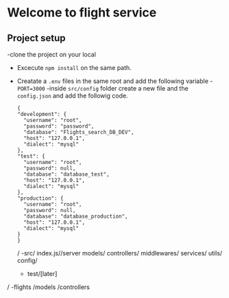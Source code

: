 # Welcome to flight service

## Project setup

-clone the project on your local

- Excecute `npm install` on the same path.
- Creatate a `.env` files in the same root and add the following variable -`PORT=3000`
  -inside `src/config` folder create a new file and the `config.json` and add the followig code.

  ```
  {
  "development": {
    "username": "root",
    "password": "password",
    "database": "Flights_search_DB_DEV",
    "host": "127.0.0.1",
    "dialect": "mysql"
  },
  "test": {
    "username": "root",
    "password": null,
    "database": "database_test",
    "host": "127.0.0.1",
    "dialect": "mysql"
  },
  "production": {
    "username": "root",
    "password": null,
    "database": "database_production",
    "host": "127.0.0.1",
    "dialect": "mysql"
  }
  }

  ```

  /
  -src/
  index.js//server
  models/
  controllers/
  middlewares/
  services/
  utils/
  config/

  - test/[later]

/
-flights
/models
/controllers
